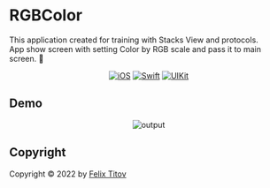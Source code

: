 # RGBColor

This application created for training with Stacks View and protocols.<br/>
App show screen with setting Color by RGB scale and pass it to main screen. 🌈

<div align="center">
  
  [![iOS](https://img.shields.io/badge/iOS-15.5-blue)](https://www.apple.com/ru/ios/ios-15/)
  [![Swift](https://img.shields.io/badge/Swift-5.5-orange)](https://developer.apple.com/documentation/swift)
  [![UIKit](https://img.shields.io/badge/UIKit-%20LTS-yellowgreen)](https://developer.apple.com/documentation/uikit)
 
</div>

## Demo

<div align="center">
  
  ![output](https://user-images.githubusercontent.com/56549889/171736709-f38b7df4-f21e-4009-b9ab-1323b6a16701.gif)

</div>

## Copyright

Copyright © 2022 by [Felix Titov](https://github.com/filtitov2001)
